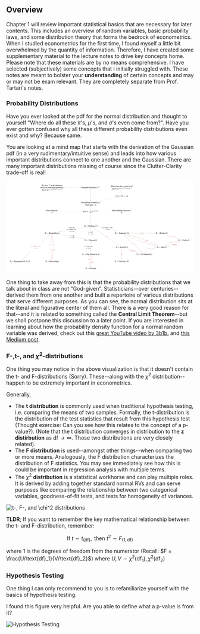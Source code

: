 ## Overview

Chapter 1 will review important statistical basics that are necessary for later contents. This includes an overview of random variables, basic probability laws, and some distribution theory that forms the bedrock of econometrics. When I studied econometrics for the first time, I found myself a little bit overwhelmed by the quantity of information. Therefore, I have created some supplementary material to the lecture notes to drive key concepts home. Please note that these materials are by no means comprehensive. I have selected (subjectively) some concepts that I initially struggled with. These notes are meant to bolster your **understanding** of certain concepts and may or may not be exam relevant. They are completely separate from Prof. Tartari's notes. 

### Probability Distributions 

Have you ever looked at the pdf for the normal distribution and thought to yourself "Where do all these $\pi$'s, $\mu$'s, and $\sigma$'s even come from?". Have you ever gotten confused why all these different probability distributions even exist and why? Because same. 

You are looking at a mind map that starts with the derivation of the Gaussian pdf (in a very rudimentary/intuitive sense) and leads into how various important distributions connect to one another and the Gaussian. There are many important distributions missing of course since the Clutter-Clarity trade-off is real! 

<img src="prob-relations.png"/> 

One thing to take away from this is that the probability distributions that we talk about in class are not "God-given". Statisticians--over centuries--derived them from one another and built a repertoire of various distributions that serve different purposes. As you can see, the normal distribution sits at the literal and figurative center of them all. There is a very good reason for that--and it is related to something called the **Central Limit Theorem**--but we shall postpone this discussion to a later point. If you are interested in learning about how the probability density function for a normal random variable was derived, check out this [great YouTube video by 3b1b.](https://www.youtube.com/watch?v=cy8r7WSuT1I) and [this Medium post](https://medium.com/@curiousincosmos).

### F-,t-, and $\chi^2$-distributions

One thing you may notice in the above visualization is that it doesn't contain the t- and F-distributions (Sorry). These--along with the $\chi^2$ distribution--happen to be extremely important in econometrics. 

Generally, 

- The **t distribution** is commonly used when traditional hypothesis testing, i.e. comparing the means of two samples. Formally, the t-distribution is the distribution of the test statistics that result from this hypothesis test (Thought exercise: Can you see how this relates to the concept of a p-value?). (Note that the t distribution converges in distribution to the **z distirbution** as $\text{df} \rightarrow \infty$. Those two distributions are very closely related). 
- The **F distribution** is used--amongst other things--when comparing two or more means. Analogously, the F distribution characterizes the distribution of F statistics. You may see immediately see how this is could be important in regression analysis with multiple terms.
- The $\chi ^2$ **distribution** is a statistical workhorse and can play multiple roles. It is derived by adding together standard normal RVs and can serve purposes like comparing the relationship between two categorical variables, goodness-of-fit tests, and tests for homogeneity of variances.

![t-, F-, and \chi^2 distributions](https://www.google.com/url?sa=i&url=https%3A%2F%2Fblog.minitab.com%2Fen%2Fstatistics-in-the-field%2Fa-field-guide-to-statistical-distributions&psig=AOvVaw1pp-c5eYSInm539tdEK6bp&ust=1710960734197000&source=images&cd=vfe&opi=89978449&ved=0CBIQjRxqFwoTCKilksj_gIUDFQAAAAAdAAAAABAJ)

**TLDR**; If you want to remember the key mathematical relationship between the t- and F-distribution, remember:

$$
\text{If } t \sim t_{(\text{df})}, \text{ then } t^2 \sim F_{(1,\text{df})}
$$

where 1 is the degrees of freedom from the numerator (Recall: $F = \frac{U/\text{df}_1}{V/\text{df}_2}$) where $U,V \sim \chi^2(\text{df}_1), \chi^2(\text{df}_2)$

### Hypothesis Testing

One thing I can only recommend to you is to refamiliarize yourself with the basics of hypothesis testing. 

I found this figure very helpful. Are you able to define what a p-value is from it? 

![Hypothesis Testing](https://www.google.com/url?sa=i&url=https%3A%2F%2Ftowardsdatascience.com%2F5-ways-to-increase-statistical-power-377c00dd0214&psig=AOvVaw3mJivfCNHWCWE-RE3DbWPp&ust=1710960363430000&source=images&cd=vfe&opi=89978449&ved=0CBIQjRxqFwoTCODmo5f-gIUDFQAAAAAdAAAAABAT)





